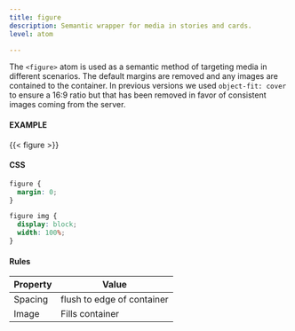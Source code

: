 ```yaml
---
title: figure
description: Semantic wrapper for media in stories and cards.
level: atom

---
```

The `<figure>` atom is used as a semantic method of targeting media in different scenarios. The default margins are removed and any images are contained to the container. In previous versions we used `object-fit: cover` to ensure a 16:9 ratio but that has been removed in favor of consistent images coming from the server.

#### EXAMPLE
<div class="example">
  {{< figure >}}
</div>

#### CSS
```css
figure {
  margin: 0;
}

figure img {
  display: block;
  width: 100%;
}
```

#### Rules

Property | Value
--- | ---
Spacing | flush to edge of container
Image | Fills container
